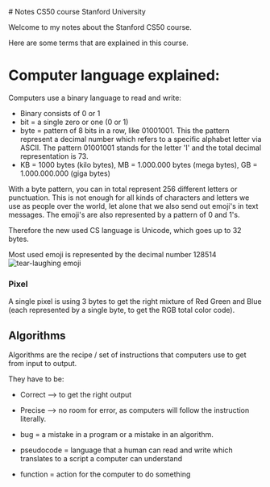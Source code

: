 ﻿﻿﻿﻿﻿﻿﻿# Notes CS50 course Stanford University﻿Welcome to my notes about the Stanford CS50 course. Here are some terms that are explained in this course.  # Computer language explained:Computers use a binary language to read and write: - Binary consists of 0 or 1- bit = a single zero or one (0 or 1)- byte = pattern of 8 bits in a row, like 01001001. This the pattern represent a decimal number which refers to a specific alphabet letter via ASCII. The pattern 01001001 stands for the letter 'I' and the total decimal representation is 73. - KB = 1000 bytes (kilo bytes), MB = 1.000.000 bytes (mega bytes), GB = 1.000.000.000 (giga bytes)With a byte pattern, you can in total represent 256 different letters or punctuation. This is not enough for all kinds of characters and letters we use as people over the world, let alone that we also send out emoji's in text messages. The emoji's are also represented by a pattern of 0 and 1's. Therefore the new used CS language is Unicode, which goes up to 32 bytes. Most used emoji is represented by the decimal number 128514![tear-laughing emoji](https://i.pinimg.com/originals/c7/5d/52/c75d524d2bd561a23d5bf0cc2688ad48.png)### PixelA single pixel is using 3 bytes to get the right mixture of Red Green and Blue (each represented by a single byte, to get the RGB total color code).## AlgorithmsAlgorithms are the recipe / set of instructions that computers use to get from input to output. They have to be: - Correct --> to get the right output- Precise --> no room for error, as computers will follow the instruction literally.- bug = a mistake in a program  or a mistake in an algorithm. - pseudocode = language that a human can read and write which translates to a script a computer can understand- function = action for the computer to do something